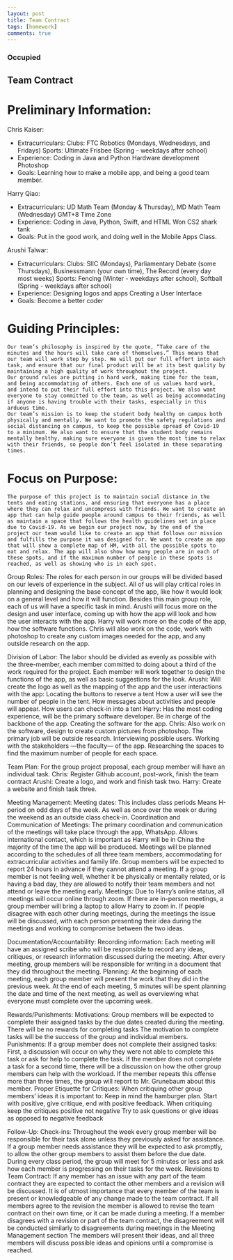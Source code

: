 ```yaml
---
layout: post
title: Team Contract
tags: [homework]
comments: true
---
```


### Occupied
## Team Contract

# Preliminary Information: 

Chris Kaiser: 
- Extracurriculars:
	Clubs: FTC Robotics (Mondays, Wednesdays, and Fridays)
	Sports: Ultimate Frisbee (Spring - weekdays after school)
- Experience:
	Coding in Java and Python
	Hardware development
	Photoshop
- Goals: 
	Learning how to make a mobile app, and being a good team member.

Harry Qiao:
- Extracurriculars:
	UD Math Team (Monday & Thursday), MD Math Team (Wednesday)
	GMT+8 Time Zone
- Experience: 
	Coding in Java, Python, Swift, and HTML
	Won CS2 shark tank
- Goals:
	Put in the good work, and doing well in the Mobile Apps Class.

Arushi Talwar:
- Extracurriculars:
	Clubs: SIIC (Mondays), Parliamentary Debate (some Thursdays), Businessmann (your own time), The Record (every day most weeks)
	Sports: Fencing (Winter - weekdays after school), Softball (Spring - weekdays after school)
- Experience:
	Designing logos and apps
	Creating a User Interface
- Goals:
	Become a better coder


# Guiding Principles: 
	Our team’s philosophy is inspired by the quote, “Take care of the minutes and the hours will take care of themselves.” This means that our team will work step by step. We will put our full effort into each task, and ensure that our final product will be at its best quality by maintaining a high quality of work throughout the project. 
	Our ground rules are putting in hard work, making time for the team, and being accommodating of others. Each one of us values hard work, and intend to put their full effort into this project. We also want everyone to stay committed to the team, as well as being accommodating if anyone is having trouble with their tasks, especially in this arduous time.
	Our team’s mission is to keep the student body healthy on campus both physically and mentally. We want to promote the safety regulations and social distancing on campus, to keep the possible spread of Covid-19 to a minimum. We also want to ensure that the student body remains mentally healthy, making sure everyone is given the most time to relax with their friends, so people don’t feel isolated in these separating times.


# Focus on Purpose: 
	The purpose of this project is to maintain social distance in the tents and eating stations, and ensuring that everyone has a place where they can relax and uncompress with friends. We want to create an app that can help guide people around campus to their friends, as well as maintain a space that follows the health guidelines set in place due to Covid-19. As we begin our project now, by the end of the project our team would like to create an app that follows our mission and fulfills the purpose it was designed for. We want to create an app that will show a complete map of HM, with all the possible spots to eat and relax. The app will also show how many people are in each of these spots, and if the maximum number of people in these spots is reached, as well as showing who is in each spot.

Group Roles: 
	The roles for each person in our groups will be divided based on our levels of experience in the subject. All of us will play critical roles in planning and designing the base concept of the app, like how it would look on a general level and how it will function. Besides this main group role, each of us will have a specific task in mind. Arushi will focus more on the design and user interface, coming up with how the app will look and how the user interacts with the app. Harry will work more on the code of the app, how the software functions. Chris will also work on the code, work with photoshop to create any custom images needed for the app, and any outside research on the app.

Division of Labor: 
The labor should be divided as evenly as possible with the three-member, each member committed to doing about a third of the work required for the project. 
Each member will work together to design the functions of the app, as well as basic suggestions for the look. 
Arushi:
Will create the logo as well as the mapping of the app and the user interactions with the app:
Locating the buttons to reserve a tent
How a user will see the number of people in the tent. 
How messages about activities and people will appear. 
How users can check-in into a tent
Harry: 
Has the most coding experience, will be the primary software developer. 
Be in charge of the backbone of the app. 
Creating the software for the app. 
Chris:
 Also work on the software, design to create custom pictures from photoshop.
The primary job will be outside research. 
Interviewing possible users.
Working with the stakeholders —the faculty— of the app. 
Researching the spaces to find the maximum number of people for each space.

Team Plan: 
For the group project proposal, each group member will have an individual task.
Chris: Register Github account, post-work, finish the team contract
Arushi: Create a logo, and work and finish task two.
Harry: Create a website and finish task three.


Meeting Management: 
Meeting dates:
This includes class periods
Means H-period on odd days of the week.
As well as once over the week or during the weekend as an outside class check-in.
Coordination and Communication of Meetings:
The primary coordination and communication of the meetings will take place through the app, WhatsApp.
Allows international contact, which is important as Harry will be in China the majority of the time the app will be produced.
Meetings will be planned according to the schedules of all three team members, accommodating for extracurricular activities and family life.
Group members will be expected to report 24 hours in advance if they cannot attend a meeting.
If a group member is not feeling well, whether it be physically or mentally related, or is having a bad day, they are allowed to notify their team members and not attend or leave the meeting early.
Meetings:
Due to Harry’s online status, all meetings will occur online through zoom. 
If there are in-person meetings, a group member will bring a laptop to allow Harry to zoom in.
If people disagree with each other during meetings, during the meetings the issue will be discussed, with each person presenting their idea during the meetings and working to compromise between the two ideas.

Documentation/Accountability: 
Recording information:
Each meeting will have an assigned scribe who will be responsible to record any ideas, critiques, or research information discussed during the meeting.
After every meeting, group members will be responsible for writing in a document that they did throughout the meeting.
Planning:
At the beginning of each meeting, each group member will present the work that they did in the previous week.
At the end of each meeting, 5 minutes will be spent planning the date and time of the next meeting, as well as overviewing what everyone must complete over the upcoming week.

Rewards/Punishments: 
Motivations:
Group members will be expected to complete their assigned tasks by the due dates created during the meeting.
There will be no rewards for completing tasks
The motivation to complete tasks will be the success of the group and individual members.
Punishments:
If a group member does not complete their assigned tasks:
First, a discussion will occur on why they were not able to complete this task or ask for help to complete the task.
If the member does not complete a task for a second time, there will be a discussion on how the other group members can help with the workload.
If the member repeats this offense more than three times, the group will report to Mr. Grunebaum about this member.
Proper Etiquette for Critiques:
When critiquing other group members’ ideas it is important to:
Keep in mind the hamburger plan.
Start with positive, give critique, end with positive feedback.
When critiquing keep the critiques positive not negative
Try to ask questions or give ideas as opposed to negative feedback

Follow-Up: 
Check-ins:
Throughout the week every group member will be responsible for their task alone unless they previously asked for assistance. 
If a group member needs assistance they will be expected to ask promptly, to allow the other group members to assist them before the due date. 
During every class period, the group will meet for 5 minutes or less and ask how each member is progressing on their tasks for the week.
Revisions to Team Contract:
If any member has an issue with any part of the team contract they are expected to contact the other members and a revision will be discussed.
It is of utmost importance that every member of the team is present or knowledgeable of any change made to the team contract.
If all members agree to the revision the member is allowed to revise the team contract on their own time, or it can be made during a meeting.
If a member disagrees with a revision or part of the team contract, the disagreement will be conducted similarly to disagreements during meetings in the Meeting Management section
The members will present their ideas, and all three members will discuss possible ideas and opinions until a compromise is reached.



